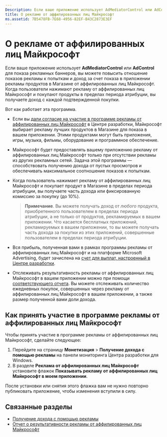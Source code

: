 ```yaml
---
Description: Если ваше приложение использует AdMediatorControl или AdControl для показа рекламных баннеров, вы можете повысить отношение показов рекламы к попыткам и доход за счет показа в приложении рекламы от аффилированных лиц Майкрософт.
title: О рекламе от аффилированных лиц Майкрософт
ms.assetid: 7B5478FB-7E68-4956-82EF-B43C2873E3EF
---
```


# О рекламе от аффилированных лиц Майкрософт

Если ваше приложение использует **AdMediatorControl** или **AdControl** для показа рекламных баннеров, вы можете повысить отношение показов рекламы к попыткам и доход за счет показа в приложении рекламы продуктов в Магазине от аффилированных лиц Майкрософт. Когда пользователи нажимают рекламу от аффилированных лиц Майкрософт и покупают продукты в пределах периода атрибуции, вы получаете доход с каждой подтвержденной покупки.

Вот как работает эта программа.

* Если вы [дали согласие на участие в программе рекламы от аффилированных лиц Майкрософт](#how-to-opt-in-to-affiliate-ads) в Центре разработки, Майкрософт выбирает рекламу лучших продуктов в Магазине для показа в вашем приложении. Этими продуктами могут быть приложения, игры, музыка, фильмы, оборудование и программное обеспечение.
* Майкрософт будет предоставлять вашему приложению рекламу от аффилированных лиц Майкрософт только при отсутствии рекламы из других рекламных сетей. Задача этой программы — способствовать получению дохода от пустых просмотров и обеспечивать максимальное соотношение показов к попыткам.
* Когда пользователь нажимает рекламу от аффилированных лиц Майкрософт и покупает продукт в Магазине в пределах периода атрибуции, вы получаете часть дохода или фиксированную комиссию за покупку (до 10%). 

    > **Примечание**. Вы можете получать доход от *любого* продукта, приобретенного пользователем в пределах периода атрибуции, а не только от продуктов, рекламируемых в вашем приложении. Что касается бесплатных приложений, рекламируемых в вашем приложении, то вы можете получать часть дохода за покупки из этих приложений, совершенные пользователем в пределах периода атрибуции.

* Вся прибыль, полученная вами в рамках программы рекламы от аффилированных лиц Майкрософт и на платформе Microsoft Advertising, будет зачислена на [счет для выплат, настроенный в Центре разработки](setting-up-your-payout-account-and-tax-forms.md).
* Отслеживать результативность рекламы от аффилированных лиц Майкрософт в вашем приложении можно при помощи [соответствующего отчета](affiliates-performance-report.md). Вы можете отслеживать количество ежедневных покупок, совершенных через рекламу от аффилированных лиц Майкрософт в вашем приложении, а также размер полученной вами доли дохода.  


## Как принять участие в программе рекламы от аффилированных лиц Майкрософт

Чтобы принять участие в программе рекламы от аффилированных лиц Майкрософт, сделайте следующее:

1. Перейдите на страницу **Монетизация** &gt; **Получение дохода с помощью рекламы** на панели мониторинга Центра разработки для Windows.
2. В разделе **Реклама от аффилированных лиц Майкрософт** установите флажок **Показывать рекламу от аффилированных лиц Майкрософт в моем приложении**.

После установки или снятия этого флажка вам не нужно повторно публиковать приложение, чтобы изменения вступили в силу.


## Связанные разделы


* [Получение дохода с помощью рекламы](monetize-with-ads.md)
* [Отчет о результативности рекламы от аффилированных лиц Майкрософт](affiliates-performance-report.md)


<!--HONumber=Mar16_HO5-->


